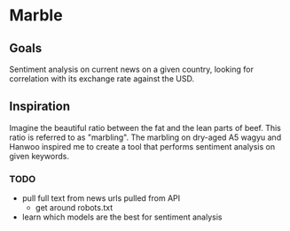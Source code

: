# Marble

## Goals
Sentiment analysis on current news on a given country, looking for correlation with its exchange rate against the USD.

## Inspiration
Imagine the beautiful ratio between the fat and the lean parts of beef.
This ratio is referred to as "marbling".
The marbling on dry-aged A5 wagyu and Hanwoo inspired me to create a tool that performs sentiment analysis on given keywords.

### TODO
  * pull full text from news urls pulled from API
    * get around robots.txt
  * learn which models are the best for sentiment analysis
